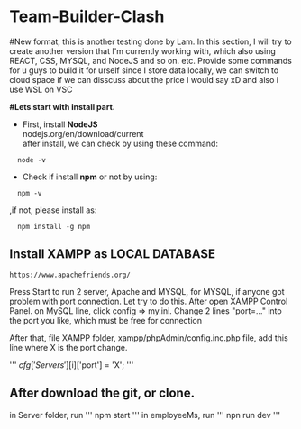 # Team-Builder-Clash

#New format, this is another testing done by Lam.
In this section, I will try to create another version that I'm currently working with, which also using REACT, CSS, MYSQL, and NodeJS and so on. etc.
Provide some commands for u guys to build it for urself since I store data locally, we can switch to cloud space if we can disscuss about the price I would say xD
and also i use WSL on VSC

**#Lets start with install part.**

- First, install **NodeJS**\
    nodejs.org/en/download/current\
after install, we can check by using these command:
```
  node -v
```
- Check if install **npm** or not by using:
```
  npm -v
```
,if not, please install as:
```
  npm install -g npm
```

Install XAMPP as LOCAL DATABASE
------------------------------------------------------
```
https://www.apachefriends.org/
```
Press Start to run 2 server, Apache and MYSQL, for MYSQL, if anyone got problem with port connection. Let try to do this.
After open XAMPP Control Panel. on MySQL line, click config => my.ini. Change 2 lines "port=..." into the port you like, which must be free for connection


After that, file XAMPP folder, xampp/phpAdmin/config.inc.php file, add this line where X is the port change.

'''
$cfg['Servers'][$i]['port'] = 'X';
'''


After download the git, or clone.
-------------------------------------------------------------------------------------

in Server folder, run
'''
npm start
'''
in employeeMs, run
'''
npn run dev
'''

